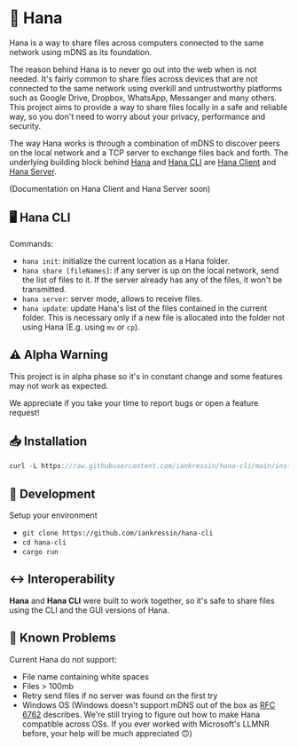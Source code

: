 # 🐶 Hana

Hana is a way to share files across computers connected to the same network using mDNS as its foundation.

The reason behind Hana is to never go out into the web when is not needed. It's fairly common to share files across devices that are not connected to the same network using overkill and untrustworthy platforms such as Google Drive, Dropbox, WhatsApp, Messanger and many others. This project aims to provide a way to share files locally in a safe and reliable way, so you don't need to worry about your privacy, performance and security.

The way Hana works is through a combination of mDNS to discover peers on the local network and a TCP server to exchange files back and forth. The underlying building block behind [Hana](https://github.com/iankressin/hana) and [Hana CLI](https://github.com/iankressin/hana-cli) are [Hana Client](https://github.com/iankressin/hana-client) and [Hana Server](https://github.com/iankressin/hana-server). 

(Documentation on Hana Client and Hana Server soon)

## 🖥️ Hana CLI

Commands:

- `hana init`: initialize the current location as a Hana folder.
- `hana share [fileNames]`: if any server is up on the local network, send the list of files to it. If the server already has any of the files, it won't be transmitted.
- `hana server`: server mode, allows to receive files.
- `hana update`: update Hana's list of the files contained in the current folder. This is necessary only if a new file is allocated into the folder not using Hana (E.g. using `mv` or `cp`).

## ⚠️ Alpha Warning

This project is in alpha phase so it's in constant change and some features may not work as expected. 

We appreciate if you take your time to report bugs or open a feature request!

## 📥 Installation

```jsx
curl -L https://raw.githubusercontent.com/iankressin/hana-cli/main/install.sh | bash
```

## 🔧 Development

Setup your environment

- `git clone https://github.com/iankressin/hana-cli`
- `cd hana-cli`
- `cargo run`

## ↔️ Interoperability

**Hana** and **Hana CLI** were built to work together, so it's safe to share files using the CLI and the GUI versions of Hana.

## 🤕 Known Problems

Current Hana do not support:

- File name containing white spaces
- Files > 100mb
- Retry send files if no server was found on the first try
- Windows OS (Windows doesn't support mDNS out of the box as [RFC 6762](https://tools.ietf.org/html/rfc6762) describes. We're still trying to figure out how to make Hana compatible across OSs. If you ever worked with Microsoft's LLMNR before, your help will be much appreciated 🙃)
